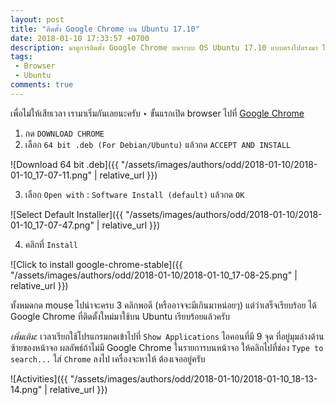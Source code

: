 ```yaml
---
layout: post
title: "ติดตั้ง Google Chrome บน Ubuntu 17.10"
date: 2018-01-10 17:33:57 +0700
description: มาดูการติดตั้ง Google Chrome บนระบบ OS Ubuntu 17.10 แบบตรงไปตรงมา ใช้ GUI คลิก ‣ คลิก ‣ คลิก ไป 3 ครั้งได้ครับ แล้วก็เสร็จเรียบร้อย :)
tags:
 - Browser
 - Ubuntu
comments: true
---
```

เพื่อไม่ให้เสียเวลา เรามาเริ่มกันเลยนะครับ ‣ ขั้นแรกเปิด browser ไปที่ [Google Chrome](https://www.google.com/chrome/browser/desktop/index.html)

1) กด `DOWNLOAD CHROME`
2) เลือก `64 bit .deb (For Debian/Ubuntu)` แล้วกด `ACCEPT AND INSTALL`

![Download 64 bit .deb]({{ "/assets/images/authors/odd/2018-01-10/2018-01-10_17-07-11.png" | relative_url }})

3) เลือก `Open with` : `Software Install (default)` แล้วกด `OK`

![Select Default Installer]({{ "/assets/images/authors/odd/2018-01-10/2018-01-10_17-07-47.png" | relative_url }})

4) คลิกที่ `Install`

![Click to install google-chrome-stable]({{ "/assets/images/authors/odd/2018-01-10/2018-01-10_17-08-25.png" | relative_url }})

ทั้งหมดกด mouse ไปน่าจะครบ 3 คลิกพอดี (หรืออาจจะมีเกินมาหน่อยๆ) แต่ว่าเสร็จเรียบร้อย ได้ Google Chrome ที่ติดตั้งใหม่มาใช้บน Ubuntu เรียบร้อยแล้วครับ

*เพิ่มเติม:* เวลาเรียกใช้โปรแกรมกดเข้าไปที่ `Show Applications` ไอคอนที่มี 9 จุด ที่อยู่มุมล่างด้านซ้ายของหน้าจอ ผลลัพธ์ถ้าไม่มี Google Chrome ในรายการบนหน้าจอ ให้คลิกไปที่ช่อง `Type to search...` ใส่ `Chrome` ลงไป เครื่องจะหาให้ ต้องเจออยู่ครับ

![Activities]({{ "/assets/images/authors/odd/2018-01-10/2018-01-10_18-13-14.png" | relative_url }})
